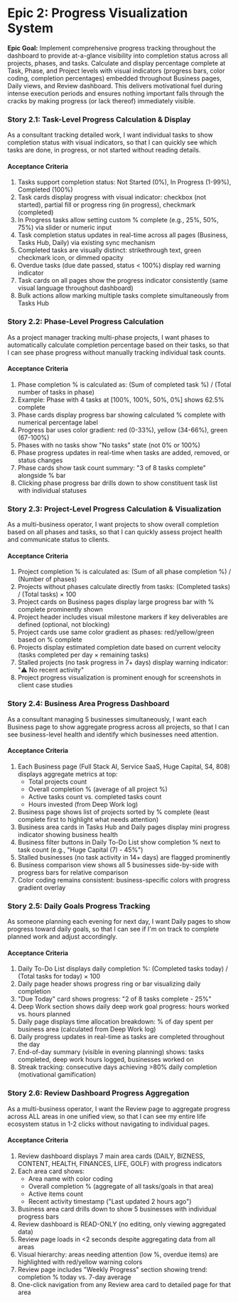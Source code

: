 # Epic 2: Progress Visualization System

**Epic Goal:** Implement comprehensive progress tracking throughout the dashboard to provide at-a-glance visibility into completion status across all projects, phases, and tasks. Calculate and display percentage complete at Task, Phase, and Project levels with visual indicators (progress bars, color coding, completion percentages) embedded throughout Business pages, Daily views, and Review dashboard. This delivers motivational fuel during intense execution periods and ensures nothing important falls through the cracks by making progress (or lack thereof) immediately visible.

### Story 2.1: Task-Level Progress Calculation & Display

As a consultant tracking detailed work,
I want individual tasks to show completion status with visual indicators,
so that I can quickly see which tasks are done, in progress, or not started without reading details.

#### Acceptance Criteria

1. Tasks support completion status: Not Started (0%), In Progress (1-99%), Completed (100%)
2. Task cards display progress with visual indicator: checkbox (not started), partial fill or progress ring (in progress), checkmark (completed)
3. In Progress tasks allow setting custom % complete (e.g., 25%, 50%, 75%) via slider or numeric input
4. Task completion status updates in real-time across all pages (Business, Tasks Hub, Daily) via existing sync mechanism
5. Completed tasks are visually distinct: strikethrough text, green checkmark icon, or dimmed opacity
6. Overdue tasks (due date passed, status < 100%) display red warning indicator
7. Task cards on all pages show the progress indicator consistently (same visual language throughout dashboard)
8. Bulk actions allow marking multiple tasks complete simultaneously from Tasks Hub

### Story 2.2: Phase-Level Progress Calculation

As a project manager tracking multi-phase projects,
I want phases to automatically calculate completion percentage based on their tasks,
so that I can see phase progress without manually tracking individual task counts.

#### Acceptance Criteria

1. Phase completion % is calculated as: (Sum of completed task %) / (Total number of tasks in phase)
2. Example: Phase with 4 tasks at [100%, 100%, 50%, 0%] shows 62.5% complete
3. Phase cards display progress bar showing calculated % complete with numerical percentage label
4. Progress bar uses color gradient: red (0-33%), yellow (34-66%), green (67-100%)
5. Phases with no tasks show "No tasks" state (not 0% or 100%)
6. Phase progress updates in real-time when tasks are added, removed, or status changes
7. Phase cards show task count summary: "3 of 8 tasks complete" alongside % bar
8. Clicking phase progress bar drills down to show constituent task list with individual statuses

### Story 2.3: Project-Level Progress Calculation & Visualization

As a multi-business operator,
I want projects to show overall completion based on all phases and tasks,
so that I can quickly assess project health and communicate status to clients.

#### Acceptance Criteria

1. Project completion % is calculated as: (Sum of all phase completion %) / (Number of phases)
2. Projects without phases calculate directly from tasks: (Completed tasks) / (Total tasks) × 100
3. Project cards on Business pages display large progress bar with % complete prominently shown
4. Project header includes visual milestone markers if key deliverables are defined (optional, not blocking)
5. Project cards use same color gradient as phases: red/yellow/green based on % complete
6. Projects display estimated completion date based on current velocity (tasks completed per day × remaining tasks)
7. Stalled projects (no task progress in 7+ days) display warning indicator: "⚠️ No recent activity"
8. Project progress visualization is prominent enough for screenshots in client case studies

### Story 2.4: Business Area Progress Dashboard

As a consultant managing 5 businesses simultaneously,
I want each Business page to show aggregate progress across all projects,
so that I can see business-level health and identify which businesses need attention.

#### Acceptance Criteria

1. Each Business page (Full Stack AI, Service SaaS, Huge Capital, S4, 808) displays aggregate metrics at top:
   - Total projects count
   - Overall completion % (average of all project %)
   - Active tasks count vs. completed tasks count
   - Hours invested (from Deep Work log)
2. Business page shows list of projects sorted by % complete (least complete first to highlight what needs attention)
3. Business area cards in Tasks Hub and Daily pages display mini progress indicator showing business health
4. Business filter buttons in Daily To-Do List show completion % next to task count (e.g., "Huge Capital (7) - 45%")
5. Stalled businesses (no task activity in 14+ days) are flagged prominently
6. Business comparison view shows all 5 businesses side-by-side with progress bars for relative comparison
7. Color coding remains consistent: business-specific colors with progress gradient overlay

### Story 2.5: Daily Goals Progress Tracking

As someone planning each evening for next day,
I want Daily pages to show progress toward daily goals,
so that I can see if I'm on track to complete planned work and adjust accordingly.

#### Acceptance Criteria

1. Daily To-Do List displays daily completion %: (Completed tasks today) / (Total tasks for today) × 100
2. Daily page header shows progress ring or bar visualizing daily completion
3. "Due Today" card shows progress: "2 of 8 tasks complete - 25%"
4. Deep Work section shows daily deep work goal progress: hours worked vs. hours planned
5. Daily page displays time allocation breakdown: % of day spent per business area (calculated from Deep Work log)
6. Daily progress updates in real-time as tasks are completed throughout the day
7. End-of-day summary (visible in evening planning) shows: tasks completed, deep work hours logged, businesses worked on
8. Streak tracking: consecutive days achieving >80% daily completion (motivational gamification)

### Story 2.6: Review Dashboard Progress Aggregation

As a multi-business operator,
I want the Review page to aggregate progress across ALL areas in one unified view,
so that I can see my entire life ecosystem status in 1-2 clicks without navigating to individual pages.

#### Acceptance Criteria

1. Review dashboard displays 7 main area cards (DAILY, BIZNESS, CONTENT, HEALTH, FINANCES, LIFE, GOLF) with progress indicators
2. Each area card shows:
   - Area name with color coding
   - Overall completion % (aggregate of all tasks/goals in that area)
   - Active items count
   - Recent activity timestamp ("Last updated 2 hours ago")
3. Business area card drills down to show 5 businesses with individual progress bars
4. Review dashboard is READ-ONLY (no editing, only viewing aggregated data)
5. Review page loads in <2 seconds despite aggregating data from all areas
6. Visual hierarchy: areas needing attention (low %, overdue items) are highlighted with red/yellow warning colors
7. Review page includes "Weekly Progress" section showing trend: completion % today vs. 7-day average
8. One-click navigation from any Review area card to detailed page for that area
